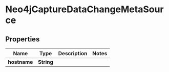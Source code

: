 

# Neo4jCaptureDataChangeMetaSource


## Properties

| Name | Type | Description | Notes |
|------------ | ------------- | ------------- | -------------|
|**hostname** | **String** |  |  |



